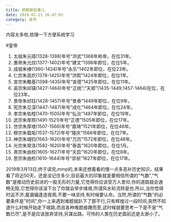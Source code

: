 ```yaml
---
title: 明朝那些事儿
date: 2019-01-21 16:47:01
category: 读书
---
```


内容太多啦,梳理一下方便系统学习
<!--more-->

#皇帝
1. 太祖朱元璋(1328-1398)年号“洪武”1368年称帝，在位31年。
2. 惠帝朱允炆(1377-1402)年号“建文”1398年即位，在位5年。
3. 成祖朱棣(1360-1424)年号“永乐”1402年即位，在位23年。
4. 仁宗朱高炽(1378-1425)年号“洪熙”1424年即位，在位1年。
5. 宣宗朱瞻基(1398-1435)年号“宣德”1425年即位，在位11年。
6. 英宗朱祁镇(1427-1464)年号“正统”;“天顺”(1435-1449;1457-1464)在位，在位23年。
7. 景帝朱祁钰(1428-1457)年号“景泰”1449年即位，在位9年。
8. 宪宗朱见深(1447-1487)年号“成化”1464年即位，在位24年。
9. 孝宗朱佑樘(1470-1505)年号“弘治”1487年即位，在位19年。
10. 武宗朱厚照(1491-1521)年号“正德”1505年即位，在位17年。
11. 世宗朱厚璁(1507-1566)年号“嘉靖”1521年即位，在位46年。
12. 穆宗朱载垢(1537-1572)年号“隆庆”1566年即位，在位7年。
13. 神宗朱翊钧(1563-1620)年号“万历”1572年即位，在位48年。
14. 光宗朱常洛(1582-1620)年号“泰昌”1620年即位，在位1月。
15. 熹宗朱由校(1605-1627)年号“天启”1620年即位，在位8年。
16. 思宗朱由检(1610-1644)年号“崇祯”1627年即位，在位17年。

2019年3月13日,终于读完,mmp的,本来还想着看的慢一点多恶补历史知识，结果看了将近50天，还是没记住多少,目前最大的印象就是要相信所谓的"气数","气数"是推动历史前进的一股无形的力量,它觉得你应该受万人景仰,你的道路就会通畅无阻,它觉得你该滚下台了你就会举步维艰,所谓风水轮流转是也.所以,当你觉得时运不济,屋漏偏逢连夜雨,不要一味坚持,有时候要认命。当然,所谓的"气数"的必要条件是"时间",你一上来遇到难题就趴下了那不行,只有辉煌过一段时间,突然不知道什么时候开始走下坡路,而且各种难题接踵而至,这时候就要思考一下是不是"气数已尽",是不是应该放弃坚持,另谋出路。可怜的人类在历史面前还是太渺小了。
